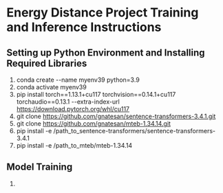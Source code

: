 # Energy Distance Project Training and Inference Instructions

## Setting up Python Environment and Installing Required Libraries
1. conda create --name myenv39 python=3.9
2. conda activate myenv39
3. pip install torch==1.13.1+cu117 torchvision==0.14.1+cu117 torchaudio==0.13.1 --extra-index-url https://download.pytorch.org/whl/cu117
4. git clone https://github.com/gnatesan/sentence-transformers-3.4.1.git
5. git clone https://github.com/gnatesan/mteb-1.34.14.git
6. pip install -e /path_to_sentence-transformers/sentence-transformers-3.4.1
7. pip install -e /path_to_mteb/mteb-1.34.14

## Model Training
1. 
